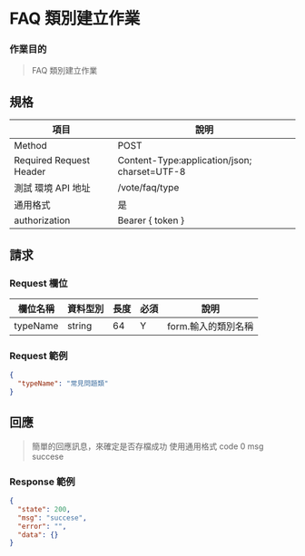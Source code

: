 # FAQ 類別建立作業

### 作業目的

> FAQ 類別建立作業

## 規格

| 項目                    | 說明                                         |
| ----------------------- | -------------------------------------------- |
| Method                  | POST                                         |
| Required Request Header | Content-Type:application/json; charset=UTF-8 |
| 測試 環境 API 地址      | /vote/faq/type                               |
| 通用格式                | 是                                           |
| authorization           | Bearer { token }                             |

## 請求

### Request 欄位

| 欄位名稱 | 資料型別 | 長度 | 必須 | 說明                |
| -------- | -------- | ---- | ---- | ------------------- |
| typeName     | string   | 64   | Y    | form.輸入的類別名稱 |

### Request 範例

```json
{
  "typeName": "常見問題類"
}
```

## 回應

> 簡單的回應訊息，來確定是否存檔成功
> 使用通用格式 code 0 msg succese

### Response 範例
```json
{
  "state": 200,
  "msg": "succese",
  "error": "",
  "data": {}
}
```